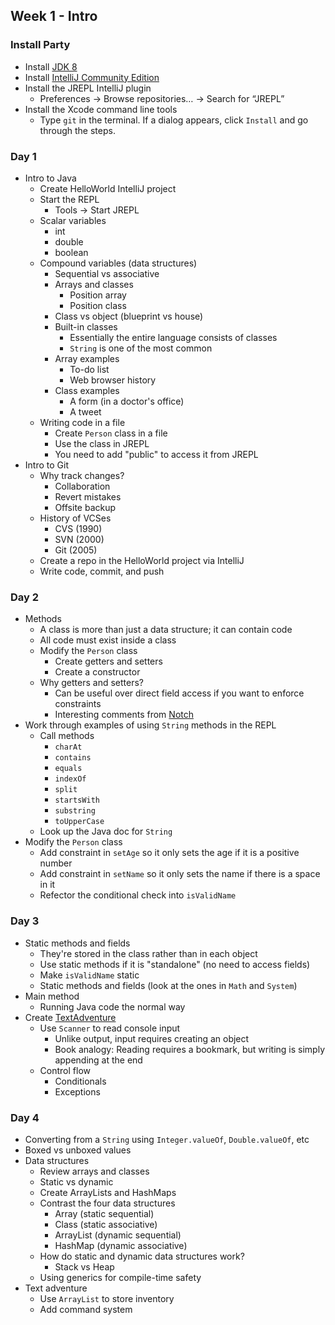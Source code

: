 ## Week 1 - Intro

### Install Party

* Install [JDK 8](http://www.oracle.com/technetwork/java/javase/downloads/jdk8-downloads-2133151.html)
* Install [IntelliJ Community Edition](https://www.jetbrains.com/idea/download/)
* Install the JREPL IntelliJ plugin
  * Preferences -> Browse repositories… -> Search for “JREPL”
* Install the Xcode command line tools
  * Type `git` in the terminal. If a dialog appears, click `Install` and go through the steps.

### Day 1

* Intro to Java
  * Create HelloWorld IntelliJ project
  * Start the REPL
    * Tools -> Start JREPL
  * Scalar variables
    * int
    * double
    * boolean
  * Compound variables (data structures)
    * Sequential vs associative
    * Arrays and classes
      * Position array
      * Position class
    * Class vs object (blueprint vs house)
    * Built-in classes
      * Essentially the entire language consists of classes
      * `String` is one of the most common
    * Array examples
      * To-do list
      * Web browser history
    * Class examples
      * A form (in a doctor's office)
      * A tweet
  * Writing code in a file
    * Create `Person` class in a file
    * Use the class in JREPL
    * You need to add "public" to access it from JREPL
* Intro to Git
  * Why track changes?
    * Collaboration
    * Revert mistakes
    * Offsite backup
  * History of VCSes
    * CVS (1990)
    * SVN (2000)
    * Git (2005)
  * Create a repo in the HelloWorld project via IntelliJ
  * Write code, commit, and push

### Day 2

* Methods
  * A class is more than just a data structure; it can contain code
  * All code must exist inside a class
  * Modify the `Person` class
    * Create getters and setters
    * Create a constructor
  * Why getters and setters?
    * Can be useful over direct field access if you want to enforce constraints
    * Interesting comments from [Notch](http://notch.tumblr.com/post/15782716917/coding-skill-and-the-decline-of-stagnation)
* Work through examples of using `String` methods in the REPL
  * Call methods
    * `charAt`
    * `contains`
    * `equals`
    * `indexOf`
    * `split`
    * `startsWith`
    * `substring`
    * `toUpperCase`
  * Look up the Java doc for `String`
* Modify the `Person` class
  * Add constraint in `setAge` so it only sets the age if it is a positive number
  * Add constraint in `setName` so it only sets the name if there is a space in it
  * Refector the conditional check into `isValidName`

### Day 3

* Static methods and fields
  * They're stored in the class rather than in each object
  * Use static methods if it is "standalone" (no need to access fields)
  * Make `isValidName` static
  * Static methods and fields (look at the ones in `Math` and `System`)
* Main method
  * Running Java code the normal way
* Create [TextAdventure](../projects/TextAdventure)
  * Use `Scanner` to read console input
    * Unlike output, input requires creating an object
    * Book analogy: Reading requires a bookmark, but writing is simply appending at the end
  * Control flow
    * Conditionals
    * Exceptions

### Day 4

* Converting from a `String` using `Integer.valueOf`, `Double.valueOf`, etc
* Boxed vs unboxed values
* Data structures
  * Review arrays and classes
  * Static vs dynamic
  * Create ArrayLists and HashMaps
  * Contrast the four data structures
    * Array (static sequential)
    * Class (static associative)
    * ArrayList (dynamic sequential)
    * HashMap (dynamic associative)
  * How do static and dynamic data structures work?
    * Stack vs Heap
  * Using generics for compile-time safety
* Text adventure
  * Use `ArrayList` to store inventory
  * Add command system
